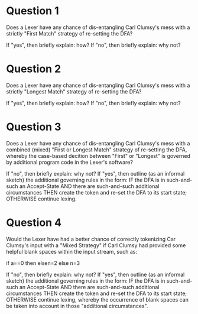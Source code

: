# Question 1

Does a Lexer have any chance of dis-entangling Carl Clumsy's mess with a strictly "First Match" strategy of re-setting the DFA?

If "yes", then briefly explain: how?
If "no", then briefly explain: why not?

# Question 2

Does a Lexer have any chance of dis-entangling Carl Clumsy's mess with a strictly "Longest Match" strategy of re-setting the DFA?

If "yes", then briefly explain: how?
If "no", then briefly explain: why not?

# Question 3

Does a Lexer have any chance of dis-entangling Carl Clumsy's mess with a combined (mixed) "First or Longest Match" strategy of re-setting the DFA, whereby the case-based decition between "First" or "Longest" is governed by additional program code in the Lexer's software?

If "no", then briefly explain: why not?
If "yes", then outline (as an informal sketch) the additional governing rules in the form: IF the DFA is in such-and-such an Accept-State AND there are such-and-such additional circumstances THEN create the token and re-set the DFA to its start state; OTHERWISE continue lexing.

# Question 4

Would the Lexer have had a better chance of correctly tokenizing Car Clumsy's input with a "Mixed Strategy" if Carl Clumsy had provided some helpful blank spaces within the input stream, such as:

if  a==0  then  elsen=2  else n=3

If "no", then briefly explain: why not?
If "yes", then outline (as an informal sketch) the additional governing rules in the form: IF the DFA is in such-and-such an Accept-State AND there are such-and-such additional circumstances THEN create the token and re-set the DFA to its start state; OTHERWISE continue lexing, whereby the occurrence of blank spaces can be taken into account in those "additional circumstances".
